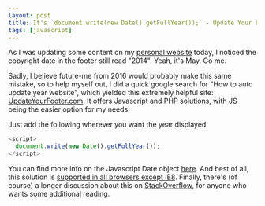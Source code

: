 ```yaml
---
layout: post
title: It's `document.write(new Date().getFullYear());` - Update Your Footer
tags: [javascript]
---
```


As I was updating some content on my [personal website](http://www.kate-travers.com) today, I noticed the copyright date in the footer still read "2014". Yeah, it's May. Go me.

Sadly, I believe future-me from 2016 would probably make this same mistake, so to help myself out, I did a quick google search for "How to auto update year website", which yielded this extremely helpful site: [UpdateYourFooter.com](http://updateyourfooter.com/). It offers Javascript and PHP solutions, with JS being the easier option for my needs.

Just add the following wherever you want the year displayed:

```javascript
<script>
  document.write(new Date().getFullYear());
</script>
```

You can find more info on the Javascript Date object [here](https://developer.mozilla.org/en-US/docs/Web/JavaScript/Reference/Global_Objects/Date). And best of all, this solution is [supported in all browsers except IE8](https://developer.mozilla.org/en-US/docs/Web/JavaScript/Reference/Global_Objects/Date#Browser_compatibility). Finally, there's (of course) a longer discussion about this on [StackOverflow](http://stackoverflow.com/questions/4562587/shortest-way-to-print-current-year-in-javascript), for anyone who wants some additional reading.
